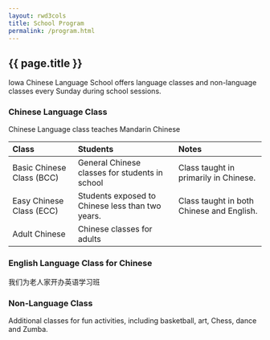 ```yaml
---
layout: rwd3cols
title: School Program
permalink: /program.html
---
```

## {{ page.title }}

Iowa Chinese Language School offers language classes and non-language classes every Sunday during school sessions.

### Chinese Language Class

Chinese Language class teaches Mandarin Chinese

| Class        | Students          | Notes |
|:-------------|:------------------|:------|
| Basic Chinese Class (BCC)| General Chinese classes for students in school | Class taught in primarily in Chinese.  |
| Easy Chinese Class (ECC) | Students exposed to Chinese less than two years.   | Class taught in both Chinese and English.  |
| Adult Chinese           | Chinese classes for adults     |    |


### English Language Class for Chinese

我们为老人家开办英语学习班 

### Non-Language Class

Additional classes for fun activities, including basketball, art, Chess, dance and Zumba.

